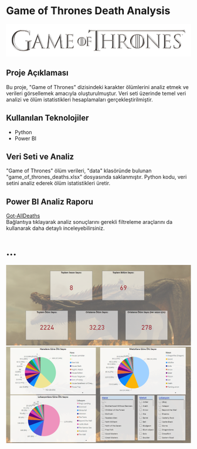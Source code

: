 # Game of Thrones Death Analysis
![image-3](https://github.com/seymaozerr/got-death-analysis/blob/main/images/Game%20of%20Thrones.png)

## Proje Açıklaması

Bu proje, "Game of Thrones" dizisindeki karakter ölümlerini analiz etmek ve verileri görsellemek amacıyla oluşturulmuştur. Veri seti üzerinde temel veri analizi ve ölüm istatistikleri hesaplamaları gerçekleştirilmiştir.

## Kullanılan Teknolojiler

- Python
- Power BI

## Veri Seti ve Analiz

"Game of Thrones" ölüm verileri, "data" klasöründe bulunan "game_of_thrones_deaths.xlsx" dosyasında saklanmıştır. Python kodu, veri setini analiz ederek ölüm istatistikleri üretir.

## Power BI Analiz Raporu
[Got-AllDeaths](https://app.powerbi.com/groups/me/reports/7277d5ae-dc78-4b3b-a3fe-2726e69f9a7f/ReportSection?experience=power-bi)                                                                                                          
Bağlantıya tıklayarak analiz sonuçlarını gerekli filtreleme araçlarını da kullanarak daha detaylı inceleyebilirsiniz.        
# ...
![image-1](https://github.com/seymaozerr/got-death-analysis/blob/main/images/Ekran%20g%C3%B6r%C3%BCnt%C3%BCs%C3%BC%202023-08-19%20152746.png)
![image-2](https://github.com/seymaozerr/got-death-analysis/blob/main/images/Ekran%20g%C3%B6r%C3%BCnt%C3%BCs%C3%BC%202023-08-19%20152833.png)
